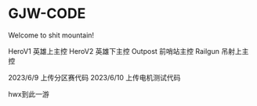 # GJW-CODE
Welcome to shit mountain!

HeroV1  英雄上主控
HeroV2  英雄下主控
Outpost 前哨站主控
Railgun 吊射上主控


2023/6/9 上传分区赛代码
2023/6/10 上传电机测试代码



hwx到此一游
